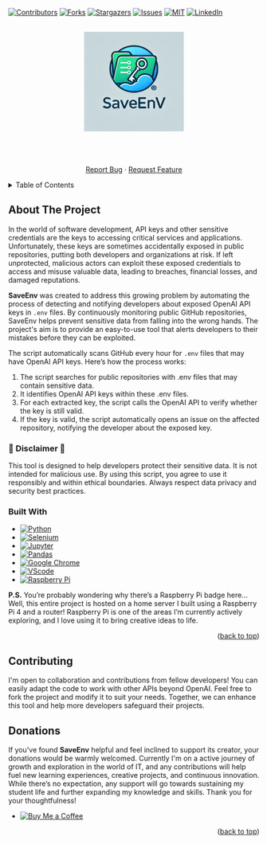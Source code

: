 <!-- Improved compatibility of back to top link: See: https://github.com/othneildrew/Best-README-Template/pull/73 -->
<a name="readme-top"></a>

[![Contributors][contributors-shield]][contributors-url]
[![Forks][forks-shield]][forks-url]
[![Stargazers][stars-shield]][stars-url]
[![Issues][issues-shield]][issues-url]
[![MIT][license-shield]][license-url]
[![LinkedIn][linkedin-shield]][linkedin-url]


<!-- PROJECT LOGO -->
<br />
<div align="center">
  <a href="https://github.com/othneildrew/Best-README-Template">
    <img src="images/logo.png" alt="Logo" width="200" height="200">
  </a>

  <p align="center">
    <br />
    <br />
    <br />
    <a href="https://github.com/cprite/save-env/issues">Report Bug</a>
    ·
    <a href="https://github.com/cprite/save-env/issues">Request Feature</a>
  </p>
</div>



<!-- TABLE OF CONTENTS -->
<details>
  <summary>Table of Contents</summary>
  <ol>
    <li>
      <a href="#about-the-project">About The Project</a>
      <ul>
        <li><a href="#disclaimer">[!] Disclaimer</a></li>
        <li><a href="#built-with">Built With</a></li>
      </ul>
    </li>
    <li>
      <a href="#contributing">Contributing</a>
    </li>
    <li><a href="#donations">Donations</a>
    </li>
  </ol>
</details>



<!-- ABOUT THE PROJECT -->
## About The Project

In the world of software development, API keys and other sensitive credentials are the keys to accessing critical services and applications. Unfortunately, these keys are sometimes accidentally exposed in public repositories, putting both developers and organizations at risk. If left unprotected, malicious actors can exploit these exposed credentials to access and misuse valuable data, leading to breaches, financial losses, and damaged reputations.

**SaveEnv** was created to address this growing problem by automating the process of detecting and notifying developers about exposed OpenAI API keys in ```.env``` files. By continuously monitoring public GitHub repositories, SaveEnv helps prevent sensitive data from falling into the wrong hands. The project's aim is to provide an easy-to-use tool that alerts developers to their mistakes before they can be exploited.

The script automatically scans GitHub every hour for ```.env``` files that may have OpenAI API keys. Here’s how the process works:

1. The script searches for public repositories with .env files that may contain sensitive data.
2. It identifies OpenAI API keys within these .env files.
3. For each extracted key, the script calls the OpenAI API to verify whether the key is still valid.
4. If the key is valid, the script automatically opens an issue on the affected repository, notifying the developer about the exposed key.

<!-- If you’re interested in monitoring the results of scanning hundreds of repositories daily, you can easily do so through my [custom-designed Telegram chat bot](https://t.me/save_env_bot). The results not only keep you informed about potential issues but can also serve as a motivating reminder to prioritize security in your own projects. !-->


### 🛑 Disclaimer 🛑
This tool is designed to help developers protect their sensitive data. It is not intended for malicious use. By using this script, you agree to use it responsibly and within ethical boundaries. Always respect data privacy and security best practices.

### Built With

* [![Python](https://img.shields.io/badge/Python-FFD43B?style=for-the-badge&logo=python&logoColor=blue)](https://www.python.org)
* [![Selenium](https://img.shields.io/badge/Selenium-43B02A?style=for-the-badge&logo=Selenium&logoColor=white)](https://www.selenium.dev/)
* [![Jupyter](https://img.shields.io/badge/Jupyter-F37626.svg?&style=for-the-badge&logo=Jupyter&logoColor=white)](https://jupyterlab.readthedocs.io/en/stable)
* [![Pandas](https://img.shields.io/badge/Pandas-2C2D72?style=for-the-badge&logo=pandas&logoColor=white)](https://pandas.pydata.org/)
* [![Google Chrome](https://img.shields.io/badge/Google_chrome-4285F4?style=for-the-badge&logo=Google-chrome&logoColor=white)](https://www.google.com/chrome/)
* [![VScode](https://img.shields.io/badge/VSCode-0078D4?style=for-the-badge&logo=visual%20studio%20code&logoColor=white)](https://code.visualstudio.com/)
* [![Raspberry Pi](https://img.shields.io/badge/Raspberry%20Pi-A22846?style=for-the-badge&logo=Raspberry%20Pi&logoColor=white)](https://www.raspberrypi.com/products/raspberry-pi-4-model-b/)

**P.S.** You’re probably wondering why there’s a Raspberry Pi badge here… Well, this entire project is hosted on a home server I built using a Raspberry Pi 4 and a router! Raspberry Pi is one of the areas I’m currently actively exploring, and I love using it to bring creative ideas to life.

<p align="right">(<a href="#readme-top">back to top</a>)</p>


<!-- CONTRIBUTING -->
## Contributing

I'm open to collaboration and contributions from fellow developers! You can easily adapt the code to work with other APIs beyond OpenAI. Feel free to fork the project and modify it to suit your needs. Together, we can enhance this tool and help more developers safeguard their projects.


<!-- DONATIONS -->
## Donations

If you've found **SaveEnv** helpful and feel inclined to support its creator, your donations would be warmly welcomed. Currently I'm on a active journey of growth and exploration in the world of IT, and any contributions will help fuel new learning experiences, creative projects, and continuous innovation. While there’s no expectation, any support will go towards sustaining my student life and further expanding my knowledge and skills. Thank you for your thoughtfulness!
* [![Buy Me a Coffee](https://img.shields.io/badge/Buy_Me_A_Coffee-FFDD00?style=for-the-badge&logo=buy-me-a-coffee&logoColor=black)](buymeacoffee.com/cprite)

<p align="right">(<a href="#readme-top">back to top</a>)</p>

<!-- MARKDOWN LINKS & IMAGES -->
<!-- https://www.markdownguide.org/basic-syntax/#reference-style-links -->
[contributors-shield]: https://img.shields.io/github/contributors/cprite/save-env.svg?style=for-the-badge
[contributors-url]: https://github.com/cprite/save-env/graphs/contributors
[forks-shield]: https://img.shields.io/github/forks/cprite/save-env.svg?style=for-the-badge
[forks-url]: https://github.com/cprite/save-env/network/members
[stars-shield]: https://img.shields.io/github/stars/cprite/save-env.svg?style=for-the-badge
[stars-url]: https://github.com/cprite/save-env/stargazers
[issues-shield]: https://img.shields.io/github/issues/cprite/save-env.svg?style=for-the-badge
[issues-url]: https://github.com/cprite/save-env/issues
[license-shield]: https://img.shields.io/github/license/cprite/save-env.svg?style=for-the-badge
[license-url]: https://github.com/cprite/save-env/blob/master/LICENSE.md
[linkedin-shield]: https://img.shields.io/badge/-LinkedIn-black.svg?style=for-the-badge&logo=linkedin&colorB=555
[linkedin-url]: https://linkedin.com/in/niknmirosh

